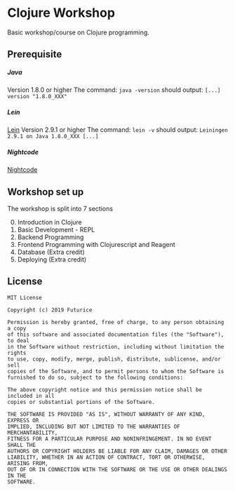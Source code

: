 # Clojure Workshop

Basic workshop/course on Clojure programming.

## Prerequisite

##### Java
Version 1.8.0 or higher
The command: `java -version` should output: `[...] version "1.8.0_XXX"`
##### Lein
[Lein](https://leiningen.org/) Version 2.9.1 or higher
The command: `lein -v` should output: `Leiningen 2.9.1 on Java 1.8.0_XXX [...]`
##### Nightcode
[Nightcode](https://sekao.net/nightcode/)

## Workshop set up

The workshop is split into 7 sections

0. Introduction in Clojure
1. Basic Development - REPL
2. Backend Programming
3. Frontend Programming with Clojurescript and Reagent
4. Database (Extra credit)
5. Deploying (Extra credit)

## License

```
MIT License

Copyright (c) 2019 Futurice

Permission is hereby granted, free of charge, to any person obtaining a copy
of this software and associated documentation files (the "Software"), to deal
in the Software without restriction, including without limitation the rights
to use, copy, modify, merge, publish, distribute, sublicense, and/or sell
copies of the Software, and to permit persons to whom the Software is
furnished to do so, subject to the following conditions:

The above copyright notice and this permission notice shall be included in all
copies or substantial portions of the Software.

THE SOFTWARE IS PROVIDED "AS IS", WITHOUT WARRANTY OF ANY KIND, EXPRESS OR
IMPLIED, INCLUDING BUT NOT LIMITED TO THE WARRANTIES OF MERCHANTABILITY,
FITNESS FOR A PARTICULAR PURPOSE AND NONINFRINGEMENT. IN NO EVENT SHALL THE
AUTHORS OR COPYRIGHT HOLDERS BE LIABLE FOR ANY CLAIM, DAMAGES OR OTHER
LIABILITY, WHETHER IN AN ACTION OF CONTRACT, TORT OR OTHERWISE, ARISING FROM,
OUT OF OR IN CONNECTION WITH THE SOFTWARE OR THE USE OR OTHER DEALINGS IN THE
SOFTWARE.
```
